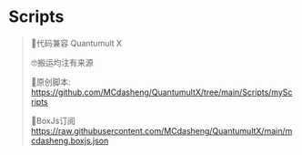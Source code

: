 # Scripts

> 🎯代码兼容 Quantumult X
> 
> 🤓搬运均注有来源
> 
> 🥳原创脚本: https://github.com/MCdasheng/QuantumultX/tree/main/Scripts/myScripts
> 
> 🥳BoxJs订阅 https://raw.githubusercontent.com/MCdasheng/QuantumultX/main/mcdasheng.boxjs.json
> 
